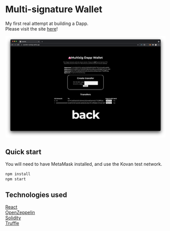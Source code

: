 # Multi-signature Wallet

My first real attempt at building a Dapp.\
Please visit the site [here](https://eremitik-multisig.netlify.app/)!

![home](./home.png)

## Quick start

You will need to have MetaMask installed, and use the Kovan test network.

```
npm install
npm start
```

## Technologies used

[React](https://reactjs.org/)\
[OpenZeppelin](https://openzeppelin.com/)\
[Solidity](https://soliditylang.org/)\
[Truffle](https://www.trufflesuite.com/ganache)
